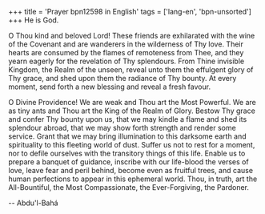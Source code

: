 +++
title = 'Prayer bpn12598 in English'
tags = ['lang-en', 'bpn-unsorted']
+++
He is God.

O Thou kind and beloved Lord!  These friends are exhilarated with the wine of the Covenant and are wanderers in the wilderness of Thy love.  Their hearts are consumed by the flames of remoteness from Thee, and they yearn eagerly for the revelation of Thy splendours.  From Thine invisible Kingdom, the Realm of the unseen, reveal unto them the effulgent glory of Thy grace, and shed upon them the radiance of Thy bounty.  At every moment, send forth a new blessing and reveal a fresh favour.

O Divine Providence!  We are weak and Thou art the Most Powerful.  We are as tiny ants and Thou art the King of the Realm of Glory.  Bestow Thy grace and confer Thy bounty upon us, that we may kindle a flame and shed its splendour abroad, that we may show forth strength and render some service.  Grant that we may bring illumination to this darksome earth and spirituality to this fleeting world of dust.  Suffer us not to rest for a moment, nor to defile ourselves with the transitory things of this life.  Enable us to prepare a banquet of guidance, inscribe with our life-blood the verses of love, leave fear and peril behind, become even as fruitful trees, and cause human perfections to appear in this ephemeral world.  Thou, in truth, art the All-Bountiful, the Most Compassionate, the Ever-Forgiving, the Pardoner.

-- Abdu'l-Bahá
